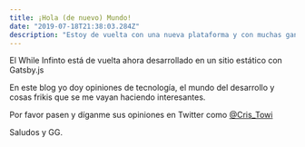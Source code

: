 ```yaml
---
title: ¡Hola (de nuevo) Mundo!
date: "2019-07-18T21:38:03.284Z"
description: "Estoy de vuelta con una nueva plataforma y con muchas ganas de hacerlo mejor"
---
```


El While Infinto está de vuelta ahora desarrollado en un sitio estático con Gatsby.js

En este blog yo doy opiniones de tecnología, el mundo del desarrollo y cosas frikis que se me vayan haciendo interesantes.

Por favor pasen y díganme sus opiniones en Twitter como [@Cris_Towi](https://twitter.com/Cris_Towi)


Saludos y GG.
